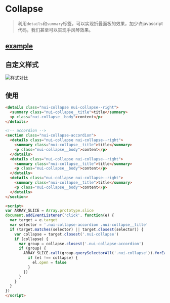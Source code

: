 # Collapse

> 利用`details`和`summary`标签，可以实现折叠面板的效果，加少许javascript代码，我们甚至可以实现手风琴效果。

## [example](https://s-mohan.github.io/native-ui/collapse/example.html)

## 自定义样式

![样式对比](https://s-mohan.github.io/native-ui/img/collapse.jpg)

## 使用
```html
<details class="nui-collapse nui-collapse--right">
  <summary class="nui-collapse__title">title</summary>
  <p class="nui-collapse__body">content</p>
</details>

<!-- accordion -->
<section class="nui-collapse-accordion">
  <details class="nui-collapse nui-collapse--right">
    <summary class="nui-collapse__title">title</summary>
    <p class="nui-collapse__body">content</p>
  </details>
  <details class="nui-collapse nui-collapse--right">
    <summary class="nui-collapse__title">title</summary>
    <p class="nui-collapse__body">content</p>
  </details>
  <details class="nui-collapse nui-collapse--right">
    <summary class="nui-collapse__title">title</summary>
    <p class="nui-collapse__body">content</p>
  </details>
</section>

<script>
var ARRAY_SLICE = Array.prototype.slice
document.addEventListener('click', function(e) {
  var target = e.target
  var selector = '.nui-collapse-accordion .nui-collapse__title'
  if (target.matches(selector) || target.closest(selector)) {
    var collapse = target.closest('.nui-collapse')
    if (collapse) {
      var group = collapse.closest('.nui-collapse-accordion')
      if (group) {
        ARRAY_SLICE.call(group.querySelectorAll('.nui-collapse')).forEach(function(el) {
          if (el !== collapse) {
            el.open = false
          }
        })
      }
    }
  }
})
</script>  
```